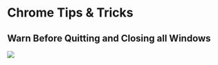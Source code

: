 # Chrome Tips & Tricks

## Warn Before Quitting and Closing all Windows

![](https://github.com/fire1ce/wiki/raw/gh-pages/images/chromeWarnBeforeQuitting.png)

